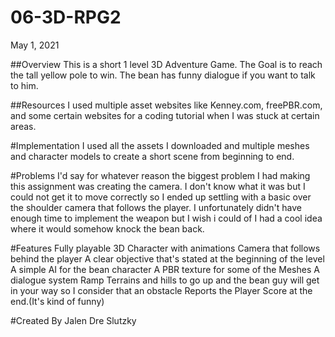 # 06-3D-RPG2
May 1, 2021

##Overview
This is a short 1 level 3D Adventure Game. The Goal is to reach the tall yellow pole to win. The bean has funny dialogue if you want to talk to him.

##Resources
I used multiple asset websites like Kenney.com, freePBR.com, and some certain websites for a coding tutorial when I was stuck at certain areas.

#Implementation
I used all the assets I downloaded and multiple meshes and character models to create a short scene from beginning to end. 

#Problems
I'd say for whatever reason the biggest problem I had making this assignment was creating the camera. I don't know what it was but I could not get it to move correctly so I ended up settling with a basic over the shoulder camera that follows the player. I unfortunately didn't have enough time to implement the weapon but I wish i could of I had a cool idea where it would somehow knock the bean back.

#Features
Fully playable 3D Character with animations
Camera that follows behind the player
A clear objective that's stated at the beginning of the level
A simple AI for the bean character
A PBR texture for some of the Meshes
A dialogue system
Ramp Terrains and hills to go up and the bean guy will get in your way so I consider that an obstacle
Reports the Player Score at the end.(It's kind of funny)

#Created By
Jalen Dre Slutzky

